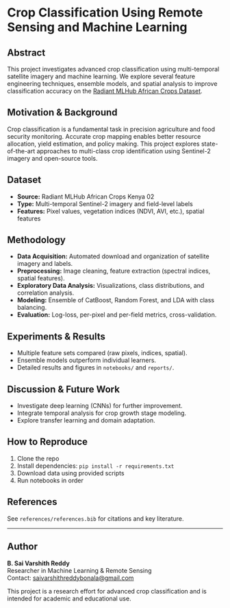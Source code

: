 # Crop Classification Using Remote Sensing and Machine Learning

## Abstract
This project investigates advanced crop classification using multi-temporal satellite imagery and machine learning. We explore several feature engineering techniques, ensemble models, and spatial analysis to improve classification accuracy on the [Radiant MLHub African Crops Dataset](https://mlhub.earth/data/ref_african_crops_kenya_02/).

## Motivation & Background
Crop classification is a fundamental task in precision agriculture and food security monitoring. Accurate crop mapping enables better resource allocation, yield estimation, and policy making. This project explores state-of-the-art approaches to multi-class crop identification using Sentinel-2 imagery and open-source tools.

## Dataset
- **Source:** Radiant MLHub African Crops Kenya 02
- **Type:** Multi-temporal Sentinel-2 imagery and field-level labels
- **Features:** Pixel values, vegetation indices (NDVI, AVI, etc.), spatial features

## Methodology
- **Data Acquisition:** Automated download and organization of satellite imagery and labels.
- **Preprocessing:** Image cleaning, feature extraction (spectral indices, spatial features).
- **Exploratory Data Analysis:** Visualizations, class distributions, and correlation analysis.
- **Modeling:** Ensemble of CatBoost, Random Forest, and LDA with class balancing.
- **Evaluation:** Log-loss, per-pixel and per-field metrics, cross-validation.

## Experiments & Results
- Multiple feature sets compared (raw pixels, indices, spatial).
- Ensemble models outperform individual learners.
- Detailed results and figures in `notebooks/` and `reports/`.

## Discussion & Future Work
- Investigate deep learning (CNNs) for further improvement.
- Integrate temporal analysis for crop growth stage modeling.
- Explore transfer learning and domain adaptation.

## How to Reproduce
1. Clone the repo
2. Install dependencies: `pip install -r requirements.txt`
3. Download data using provided scripts
4. Run notebooks in order

## References
See `references/references.bib` for citations and key literature.

---

## Author
**B. Sai Varshith Reddy**  
Researcher in Machine Learning & Remote Sensing  
Contact: saivarshithreddybonala@gmail.com  

This project is a research effort for advanced crop classification and is intended for academic and educational use.
